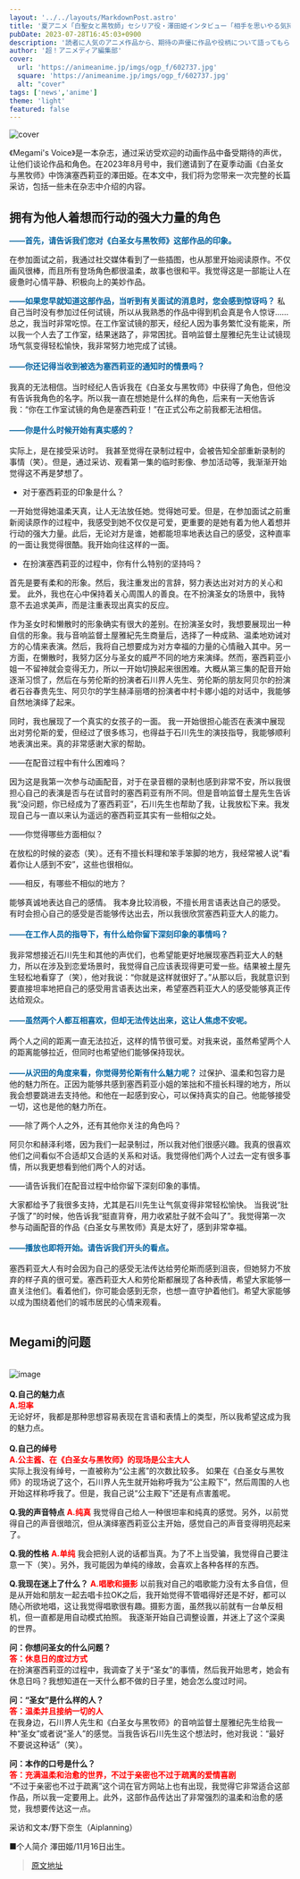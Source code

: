 ```yaml
---
layout: '../../layouts/MarkdownPost.astro'
title: '夏アニメ「白聖女と黒牧師」セシリア役・澤田姫インタビュー「相手を思いやる気持ちややさしさを大切に」'
pubDate: 2023-07-28T16:45:03+0900
description: '読者に人気のアニメ作品から、期待の声優に作品や役柄について語ってもらう雑誌「メガミマガジン」のインタビュー企画「Megami’sVoice」。2023年8月号には、夏アニメ『白聖女と黒牧師』より、セシリア役を演じる澤田姫が登場。'
author: '超！アニメディア編集部'
cover:
  url: 'https://animeanime.jp/imgs/ogp_f/602737.jpg'
  square: 'https://animeanime.jp/imgs/ogp_f/602737.jpg'
  alt: "cover"
tags: ['news','anime']
theme: 'light'
featured: false
---
```


![cover](https://animeanime.jp/imgs/ogp_f/602737.jpg)

《Megami's Voice》是一本杂志，通过采访受欢迎的动画作品中备受期待的声优，让他们谈论作品和角色。在2023年8月号中，我们邀请到了在夏季动画《白圣女与黑牧师》中饰演塞西莉亚的澤田姫。在本文中，我们将为您带来一次完整的长篇采访，包括一些未在杂志中介绍的内容。

<h2 class="title02" style="border-color:#0094f1">拥有为他人着想而行动的强大力量的角色</h2>

<span style="font-weight:bold; color:#00619d;">——首先，请告诉我们您对《白圣女与黑牧师》这部作品的印象。</span>

在参加面试之前，我通过社交媒体看到了一些插图，也从那里开始阅读原作。不仅画风很棒，而且所有登场角色都很温柔，故事也很和平。我觉得这是一部能让人在疲惫时心情平静、积极向上的美妙作品。

<span style="font-weight:bold; color:#00619d;">——如果您早就知道这部作品，当听到有关面试的消息时，您会感到惊讶吗？</span>
私自己当时没有参加过任何试镜，所以从我熟悉的作品中得到机会真是令人惊讶……总之，我当时非常吃惊。在工作室试镜的那天，经纪人因为事务繁忙没有能来，所以我一个人去了工作室，结果迷路了，非常困扰。音响监督土屋雅纪先生让试镜现场气氛变得轻松愉快，我非常努力地完成了试镜。<br><br><span style="font-weight:bold; color:#00619d;">——你还记得当收到被选为塞西莉亚的通知时的情景吗？</span><br><br>我真的无法相信。当时经纪人告诉我在《白圣女与黑牧师》中获得了角色，但他没有告诉我角色的名字。所以我一直在想她是什么样的角色，后来有一天他告诉我：“你在工作室试镜的角色是塞西莉亚！”在正式公布之前我都无法相信。<br><br><span style="font-weight:bold; color:#00619d;">——你是什么时候开始有真实感的？</span><br><br>实际上，是在接受采访时。
我甚至觉得在录制过程中，会被告知全部重新录制的事情（笑）。但是，通过采访、观看第一集的临时影像、参加活动等，我渐渐开始觉得这不再是梦想了。

- 对于塞西莉亚的印象是什么？

一开始觉得她温柔天真，让人无法放任她。觉得她可爱。但是，在参加面试之前重新阅读原作的过程中，我感受到她不仅仅是可爱，更重要的是她有着为他人着想并行动的强大力量。此后，无论对方是谁，她都能坦率地表达自己的感受，这种直率的一面让我觉得很酷。我开始向往这样的一面。

- 在扮演塞西莉亚的过程中，你有什么特别的坚持吗？

首先是要有柔和的形象。然后，我注重发出的言辞，努力表达出对对方的关心和爱。
此外，我也在心中保持着关心周围人的善良。在不扮演圣女的场景中，我特意不去追求美声，而是注重表现出真实的反应。

作为圣女时和懒散时的形象确实有很大的差别。在扮演圣女时，我想要展现出一种自信的形象。我与音响监督土屋雅紀先生商量后，选择了一种成熟、温柔地劝诫对方的心情来表演。然后，我将自己想要成为对方幸福的力量的心情融入其中。另一方面，在懒散时，我努力区分与圣女的威严不同的地方来演绎。然而，塞西莉亚小姐一不留神就会变得无力，所以一开始切换起来很困难。大概从第三集的配音开始逐渐习惯了，然后在与劳伦斯的扮演者石川界人先生、劳伦斯的朋友阿贝尔的扮演者石谷春贵先生、阿贝尔的学生赫泽丽塔的扮演者中村卡娜小姐的对话中，我能够自然地演绎了起来。

同时，我也展现了一个真实的女孩子的一面。
我一开始很担心能否在表演中展现出对劳伦斯的爱，但经过了很多练习，也得益于石川先生的演技指导，我能够顺利地表演出来。真的非常感谢大家的帮助。

——在配音过程中有什么困难吗？

因为这是我第一次参与动画配音，对于在录音棚的录制也感到非常不安，所以我很担心自己的表演是否与在试音时的塞西莉亚有所不同。但是音响监督土屋先生告诉我“没问题，你已经成为了塞西莉亚”，石川先生也帮助了我，让我放松下来。我发现自己与一直以来认为遥远的塞西莉亚其实有一些相似之处。

——你觉得哪些方面相似？

在放松的时候的姿态（笑）。还有不擅长料理和笨手笨脚的地方，我经常被人说“看着你让人感到不安”，这些也很相似。

——相反，有哪些不相似的地方？

能够真诚地表达自己的感情。
我本身比较消极，不擅长用言语表达自己的感受。有时会担心自己的感受是否能够传达出去，所以我很欣赏塞西莉亚大人的能力。<br><br><span style="font-weight:bold; color:#00619d;">――在工作人员的指导下，有什么给你留下深刻印象的事情吗？</span><br><br>我非常想接近石川先生和其他的声优们，也希望能更好地展现塞西莉亚大人的魅力，所以在涉及到恋爱场景时，我觉得自己应该表现得更可爱一些。结果被土屋先生轻松地看穿了（笑），他对我说：“你就是这样就很好了。”从那以后，我就意识到要直接坦率地把自己的感受用言语表达出来，希望塞西莉亚大人的感受能够真正传达给观众。<br><br><span style="font-weight:bold; color:#00619d;">――虽然两个人都互相喜欢，但却无法传达出来，这让人焦虑不安呢。</span><br><br>两个人之间的距离一直无法拉近，这样的情节很可爱。对我来说，虽然希望两个人的距离能够拉近，但同时也希望他们能够保持现状。<br><br><span style="font-weight:bold; color:#00619d;">――从沢田的角度来看，你觉得劳伦斯有什么魅力呢？</span>
过保护、温柔和包容力是他的魅力所在。正因为能够共感到塞西莉亚小姐的笨拙和不擅长料理的地方，所以我会想要跳进去支持他。和他在一起感到安心，可以保持真实的自己。他能够接受一切，这也是他的魅力所在。

——除了两个人之外，还有其他你关注的角色吗？

阿贝尔和赫泽利塔，因为我们一起录制过，所以我对他们很感兴趣。我真的很喜欢他们之间看似不合适却又合适的关系和对话。我觉得他们两个人过去一定有很多事情，所以我更想看到他们两个人的对话。

——请告诉我们在配音过程中给你留下深刻印象的事情。

大家都给予了我很多支持，尤其是石川先生让气氛变得非常轻松愉快。
当我说“肚子饿了”的时候，他告诉我“挺直背脊，用力收紧肚子就不会叫了”。我觉得第一次参与动画配音的作品《白圣女与黑牧师》真是太好了，感到非常幸福。<br><br><span style="font-weight:bold; color:#00619d;">——播放也即将开始。请告诉我们开头的看点。</span><br><br>塞西莉亚大人有时会因为自己的感受无法传达给劳伦斯而感到沮丧，但她努力不放弃的样子真的很可爱。塞西莉亚大人和劳伦斯都展现了各种表情，希望大家能够一直关注他们。看着他们，你可能会感到无奈，也想一直守护着他们。希望大家能够以成为围绕着他们的城市居民的心情来观看。<br><br><h2 class="title02" style="border-color:#0094f1">Megami的问题</h2><br>![image](https://example.com/imgs/zoom/602740.jpg)<br><br><b>Q.自己的魅力点</b><br><span style="font-weight:bold; color:#FF0000">A.坦率</span><br>无论好坏，我都是那种思想容易表现在言语和表情上的类型，所以我希望这成为我的魅力点。<br><br><b>Q.自己的绰号</b><br><span style="font-weight:bold; color:#FF0000">A.公主酱、在《白圣女与黑牧师》的现场是公主大人</span><br>实际上我没有绰号，一直被称为“公主酱”的次数比较多。
如果在《白圣女与黑牧师》的现场说了这个，石川界人先生就开始称呼我为“公主殿下”，然后周围的人也开始这样称呼我了。但是，我自己说“公主殿下”还是有点害羞呢。

<b>Q.我的声音特点</b>
<span style="font-weight:bold; color:#FF0000">A.纯真</span>
我觉得自己给人一种很坦率和纯真的感觉。另外，以前觉得自己的声音很暗沉，但从演绎塞西莉亚公主开始，感觉自己的声音变得明亮起来了。

<b>Q.我的性格</b>
<span style="font-weight:bold; color:#FF0000">A.单纯</span>
我会把别人说的话都当真。为了不上当受骗，我觉得自己要注意一下（笑）。另外，我可能因为单纯的缘故，会喜欢上各种各样的东西。

<b>Q.我现在迷上了什么？</b>
<span style="font-weight:bold; color:#FF0000">A.唱歌和摄影</span>
以前我对自己的唱歌能力没有太多自信，但是从开始和朋友一起去唱卡拉OK之后，我开始觉得不管唱得好还是不好，都可以随心所欲地唱，这让我觉得唱歌很有趣。摄影方面，虽然我以前就有一台单反相机，但一直都是用自动模式拍照。
我逐渐开始自己调整设置，并迷上了这个深奥的世界。

<b>问：你想问圣女的什么问题？</b>
<br><span style="font-weight:bold; color:#FF0000">答：休息日的度过方式</span>
<br>在扮演塞西莉亚的过程中，我调查了关于“圣女”的事情，然后我开始思考，她会有休息日吗？我想知道在一天什么都不做的日子里，她会怎么度过时间。

<b>问：“圣女”是什么样的人？</b>
<br><span style="font-weight:bold; color:#FF0000">答：温柔并且接纳一切的人</span>
<br>在我身边，石川界人先生和《白圣女与黑牧师》的音响监督土屋雅纪先生给我一种“圣女”或者说“圣人”的感觉。当我告诉石川先生这个想法时，他对我说：“最好不要说这种话”（笑）。

<b>问：本作的口号是什么？</b>
<br><span style="font-weight:bold; color:#FF0000">答：充满温柔和治愈的世界，不过于亲密也不过于疏离的爱情喜剧</span>
<br>“不过于亲密也不过于疏离”这个词在官方网站上也有出现，我觉得它非常适合这部作品，所以我一定要用上。此外，这部作品传达出了非常强烈的温柔和治愈的感觉，我想要传达这一点。

采访和文本/野下奈生（Aiplanning）

■个人简介
澤田姬/11月16日出生。

>[原文地址](https://animeanime.jp/article/2023/07/28/78894.html)  